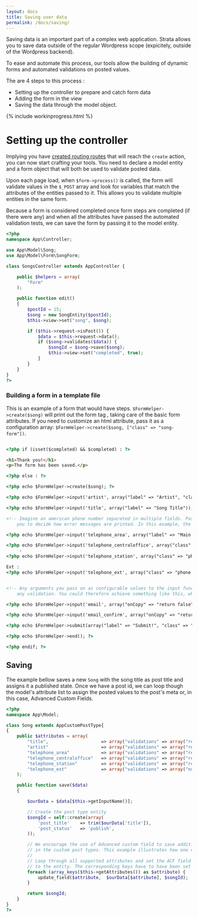 ```yaml
---
layout: docs
title: Saving user data
permalink: /docs/saving/
---
```


Saving data is an important part of a complex web application. Strata allows you to save data outside of the regular Wordpress scope (expicitely, outside of the Wordpress backend).

To ease and automate this process, our tools allow the building of dynamic forms and automated validations on posted values.

The are 4 steps to this process :

* Setting up the controller to prepare and catch form data
* Adding the form in the view
* Saving the data through the model object.


{% include workinprogress.html %}

# Setting up the controller

Implying you have [created routing routes](/docs/routes/) that will reach the `create` action, you can now start crafting your tools. You need to declare a model entity and a form object that will both be used to validate posted data.

Upon each page load, when `$form->process()` is called, the form will validate values in the `$_POST` array and look for variables that match the attributes of the entities passed to it. This allows you to validate multiple entities in the same form.

Because a form is considered completed once form steps are completed (if there were any) and when all the attributes have passed the automated validation tests, we can save the form by passing it to the model entity.


~~~ php
<?php
namespace App\Controller;

use App\Model\Song;
use App\Model\Form\SongForm;

class SongsController extends AppController {

    public $helpers = array(
        "Form"
    );

    public function edit()
    {
        $postId = 15;
        $song = new SongEntity($postId);
        $this->view->set("song", $song);

        if ($this->request->isPost()) {
            $data = $this->request->data();
            if ($song->validates($data)) {
                $songId = $song->save($song);
                $this->view->set("completed", true);
            }
        }
    }
}
?>
~~~

### Building a form in a template file

This is an example of a form that would have steps. `$FormHelper->create($song)` will print out the form tag , taking care of the basic form attributes. If you need to customize an html attribute, pass it as a configuration array: `$FormHelper->create($song, ["class" => "song-form"])`.

~~~ html

<?php if (isset($completed) && $completed) : ?>

<h1>Thank you!</h1>
<p>The form has been saved.</p>

<?php else : ?>

<?php echo $FormHelper->create($song); ?>

<?php echo $FormHelper->input('artist', array("label" => "Artist", "class" => "big long", "type" => "select", "choices" => $artists)); ?>

<?php echo $FormHelper->input('title', array("label" => "Song Title")); ?>

<!-- Imagine an american phone number separated in multiple fields. Passing inline-errors => false allows
    you to decide how error messages are printed. In this example, the message is printed after all the fields and not on each fields. -->

<?php echo $FormHelper->input('telephone_area', array("label" => "Main phone number", "class" => "phone area", "size" => "3",  "maxlength" => "3")); ?>

<?php echo $FormHelper->input('telephone_centraloffice', array("class" => "phone office", "size" => "3",  "maxlength" => "3")); ?>
     -
<?php echo $FormHelper->input('telephone_station', array("class" => "phone station", "size" => "4",  "maxlength" => "4")); ?>

Ext :
<?php echo $FormHelper->input('telephone_ext', array("class" => "phone ext")); ?>


<!-- Any arguments you pass on as configurable values to the input function will be added to the final html without
    any validation. You could therefore achieve something like this, where you pass custom javascript listeners. -->

<?php echo $FormHelper->input('email', array("onCopy" => "return false", "onDrag" => "return false", "onDrop" => "return false",  "onPaste" => "return false", "autocomplete" => "off")); ?>

<?php echo $FormHelper->input('email_confirm', array("onCopy" => "return false", "onDrag" => "return false", "onDrop" => "return false",  "onPaste" => "return false", "autocomplete" => "off")); ?>

<?php echo $FormHelper->submit(array("label" => "Submit!", "class" => "btn blue submit")); ?>

<?php echo $FormHelper->end(); ?>

<?php endif; ?>
~~~


## Saving

The example bellow saves a new `Song` with the song title as post title and assigns it a published state. Once we have a post id, we can loop though the model's attribute list to assign the posted values to the post's meta or, in this case, Advanced Custom Fields.

~~~ php
<?php
namespace App\Model;

class Song extends AppCustomPostType{
{
    public $attributes = array(
        "title",                    => array("validations" => array("required")),
        "artist"                    => array("validations" => array("required", "postExists")),
        "telephone_area"            => array("validations" => array("required", "numeric", "length" => array("min" => 3, "max" => 3))),
        "telephone_centraloffice"   => array("validations" => array("required", "numeric", "length" => array("min" => 3, "max" => 3))),
        "telephone_station"         => array("validations" => array("required", "numeric", "length" => array("min" => 4, "max" => 4))),
        "telephone_ext"             => array("validations" => array("numeric")),
    );

    public function save($data)
    {

        $ourData = $data[$this->getInputName()];

        // Create the post type entity
        $songId = self::create(array(
            'post_title'    => trim($ourData['title']),
            'post_status'   => 'publish',
        ));

        // We encourage the use of Advanced custom field to save additional meta-data
        // in the custom post types. This example illustrates how one could decide to implement it:
        //
        // Loop through all supported attributes and set the ACF field linked
        // to the entity. The corresponding keys have to have been set in WP's backend.
        foreach (array_keys($this->getAttributes()) as $attribute) {
            update_field($attribute,  $ourData[$attribute], $songId);
        }

        return $songId;
    }
}
?>
~~~
